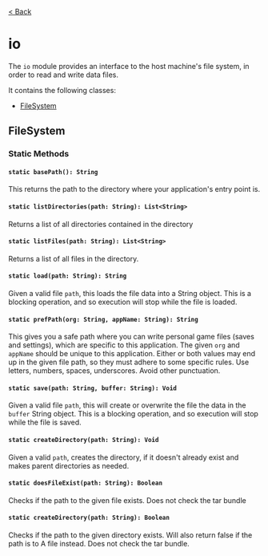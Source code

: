 [< Back](.)

io
================

The `io` module provides an interface to the host machine's file system, in order to read and write data files.

It contains the following classes:

* [FileSystem](#filesystem)

## FileSystem

### Static Methods

#### `static basePath(): String`
This returns the path to the directory where your application's entry point is.

#### `static listDirectories(path: String): List<String>`
Returns a list of all directories contained in the directory

#### `static listFiles(path: String): List<String>`
Returns a list of all files in the directory.

#### `static load(path: String): String`
Given a valid file `path`, this loads the file data into a String object.
This is a blocking operation, and so execution will stop while the file is loaded.

#### `static prefPath(org: String, appName: String): String`
This gives you a safe path where you can write personal game files (saves and settings), which are specific to this application. The given `org` and `appName` should be unique to this application. Either or both values may end up in the given file path, so they must adhere to some specific rules. Use letters, numbers, spaces, underscores. Avoid other punctuation.

#### `static save(path: String, buffer: String): Void`
Given a valid file `path`, this will create or overwrite the file the data in the `buffer` String object.
This is a blocking operation, and so execution will stop while the file is saved.

#### `static createDirectory(path: String): Void`
Given a valid `path`, creates the directory, if it doesn't already exist and makes parent directories as needed.

#### `static doesFileExist(path: String): Boolean`
Checks if the path to the given file exists. Does not check the tar bundle

#### `static createDirectory(path: String): Boolean`
Checks if the path to the given directory exists. Will also return false if the path is to A file instead.
Does not check the tar bundle.
